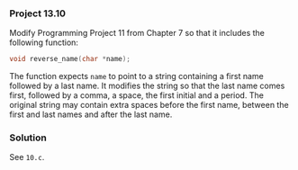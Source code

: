 ### Project 13.10

Modify Programming Project 11 from Chapter 7 so that it includes the following
function:

```c
void reverse_name(char *name);
```

The function expects `name` to point to a string containing a first name followed
by a last name. It modifies the string so that the last name comes first,
followed by a comma, a space, the first initial and a period. The original
string may contain extra spaces before the first name, between the first and
last names and after the last name.

### Solution

See `10.c`.
